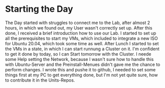 # Starting the Day
The Day started with struggles to connect me to the Lab, after almost 2 hours, in which we found out, my User wasn't correctly set up. After this done, I received a brief introduction how to use our Lab.
I started to set up all the prerequisites to start my VMs, which included to integrate a new ISO for Ubuntu 20.04, which took some time as well.
After Lunch I started to set the VMs in a state, in which I can start runnung a Cluster on it. I'm confident to get it done by today, so I can Start tomorrow with the Cluster.
I neede some Help setting the Network, because I wasn't sure how to handle this with Ubuntu-Server and the Preinstall-Menues didn't gave me the chance to perform changes.
I wrote this and pushe it to github, I needed to set some things first at my PC to get everything done, but I'm not yet quite sure, how to contribute it in the Units-Repos.